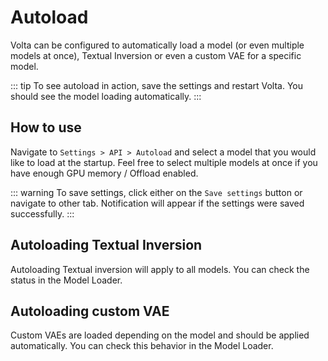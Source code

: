 # Autoload

Volta can be configured to automatically load a model (or even multiple models at once), Textual Inversion or even a custom VAE for a specific model.

::: tip
To see autoload in action, save the settings and restart Volta. You should see the model loading automatically.
:::

## How to use

Navigate to `Settings > API > Autoload` and select a model that you would like to load at the startup. Feel free to select multiple models at once if you have enough GPU memory / Offload enabled.

::: warning
To save settings, click either on the `Save settings` button or navigate to other tab. Notification will appear if the settings were saved successfully.
:::

## Autoloading Textual Inversion

Autoloading Textual inversion will apply to all models. You can check the status in the Model Loader.

## Autoloading custom VAE

Custom VAEs are loaded depending on the model and should be applied automatically. You can check this behavior in the Model Loader.
